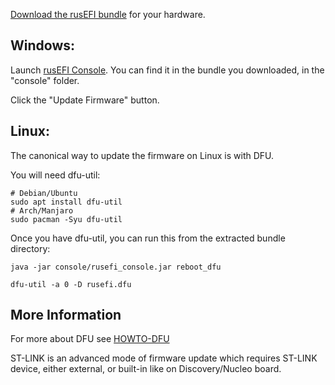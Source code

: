 <!-- this URL is hard-coded in rusEFI console splash screen MAKE SURE NOT TO RENAME -->

[Download the rusEFI bundle](Download) for your hardware. 

## Windows:
Launch [rusEFI Console](Console). You can find it in the bundle you downloaded, in the "console" folder.

Click the "Update Firmware" button.

## Linux:
The canonical way to update the firmware on Linux is with DFU.

You will need dfu-util:
```
# Debian/Ubuntu
sudo apt install dfu-util
# Arch/Manjaro
sudo pacman -Syu dfu-util
```

Once you have dfu-util, you can run this from the extracted bundle directory:

```
java -jar console/rusefi_console.jar reboot_dfu

dfu-util -a 0 -D rusefi.dfu

```

## More Information

For more about DFU see [HOWTO-DFU](HOWTO-DFU)

ST-LINK is an advanced mode of firmware update which requires ST-LINK device, either external, or built-in like on Discovery/Nucleo board.
